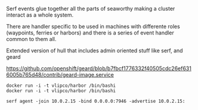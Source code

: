 
Serf events glue together all the parts of seaworthy making a cluster interact as a whole system.

There are handler specific to be used in machines with differente roles (waypoints, ferries or harbors) and there is a series of event handler common to them all.


Extended version of hull that includes admin oriented stuff like serf, and geard

https://github.com/openshift/geard/blob/b7fbcf1776332f40505cdc26ef6316005b765d48/contrib/geard-image.service

    docker run -i -t vlipco/harbor /bin/bashi
    docker run -i -t vlipco/harbor /bin/bashi

    serf agent -join 10.0.2.15 -bind 0.0.0.0:7946 -advertise 10.0.2.15: